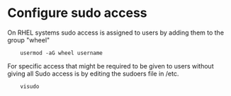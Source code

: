 # Configure sudo access

On RHEL systems sudo access is assigned to users by adding them to the group "wheel"

		usermod -aG wheel username

For specific access that might be required to be given to users without giving all Sudo access is by editing the sudoers file in /etc. 

		visudo



